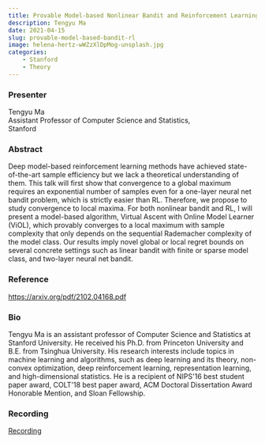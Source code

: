 ```yaml
---
title: Provable Model-based Nonlinear Bandit and Reinforcement Learning
description: Tengyu Ma
date: 2021-04-15
slug: provable-model-based-bandit-rl
image: helena-hertz-wWZzXlDpMog-unsplash.jpg
categories:
    - Stanford
    - Theory
---
```


### Presenter
<p>
    Tengyu Ma<br>
    Assistant Professor of Computer Science and Statistics,<br>
    Stanford<br>
</p>

### Abstract
<p>
    Deep model-based reinforcement learning methods have achieved state-of-the-art sample efficiency but we lack a theoretical understanding of them. This talk will first show that convergence to a global maximum requires an exponential number of samples even for a one-layer neural net bandit problem, which is strictly easier than RL. Therefore, we propose to study convergence to local maxima. For both nonlinear bandit and RL, I will present a model-based algorithm, Virtual Ascent with Online Model Learner (ViOL), which provably converges to a local maximum with sample complexity that only depends on the sequential Rademacher complexity of the model class. Our results imply novel global or local regret bounds on several concrete settings such as linear bandit with finite or sparse model class, and two-layer neural net bandit.
</p>

### Reference
<a href="url" target="_blank" rel="noopener noreferrer">https://arxiv.org/pdf/2102.04168.pdf</a>

### Bio
<p>
    Tengyu Ma is an assistant professor of Computer Science and Statistics at Stanford University. He received his Ph.D. from Princeton University and B.E. from Tsinghua University. His research interests include topics in machine learning and algorithms, such as deep learning and its theory, non-convex optimization, deep reinforcement learning, representation learning, and high-dimensional statistics. He is a recipient of NIPS'16 best student paper award, COLT'18 best paper award, ACM Doctoral Dissertation Award Honorable Mention, and Sloan Fellowship.
</p>

### Recording
<p>
    <a href="https://stanford.zoom.us/rec/play/iT85r9ttX7iI9YB9VF6yUDbXqF-wBOGRzJbrIKQG6MhFNP3KjFjEol2auX2wyCjRzcur5fFV9ypc1fBA.UAtgiQbKjj40Pw6l?continueMode=true&_x_zm_rtaid=ZP9lLdXYQNKYXQgXq7aQrQ.1618800579957.5a319de73a91a250c868e79e52750756&_x_zm_rhtaid=796" target="_blank" rel="noopener noreferrer">Recording</a><br>
</p>
